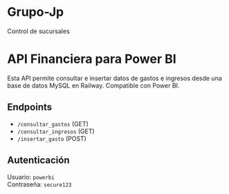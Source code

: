 # Grupo-Jp
Control de sucursales
# API Financiera para Power BI

Esta API permite consultar e insertar datos de gastos e ingresos desde una base de datos MySQL en Railway. Compatible con Power BI.

## Endpoints

- `/consultar_gastos` (GET)
- `/consultar_ingresos` (GET)
- `/insertar_gasto` (POST)

## Autenticación

Usuario: `powerbi`  
Contraseña: `secure123`